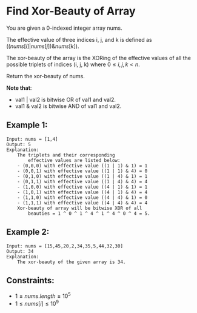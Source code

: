# Find Xor-Beauty of Array

You are given a 0-indexed integer array nums.

The effective value of three indices i, j, and k is defined as  
$((nums[i] | nums[j]) \& nums[k])$.

The xor-beauty of the array is the XORing of the effective values of all the  
possible triplets of indices (i, j, k) where $0 \le i, j, k < n$.

Return the xor-beauty of nums.

**Note that**:

* val1 | val2 is bitwise OR of val1 and val2.
* val1 & val2 is bitwise AND of val1 and val2.

 

## Example 1:

    Input: nums = [1,4]
    Output: 5
    Explanation: 
        The triplets and their corresponding 
            effective values are listed below:
        - (0,0,0) with effective value ((1 | 1) & 1) = 1
        - (0,0,1) with effective value ((1 | 1) & 4) = 0
        - (0,1,0) with effective value ((1 | 4) & 1) = 1
        - (0,1,1) with effective value ((1 | 4) & 4) = 4
        - (1,0,0) with effective value ((4 | 1) & 1) = 1
        - (1,0,1) with effective value ((4 | 1) & 4) = 4
        - (1,1,0) with effective value ((4 | 4) & 1) = 0
        - (1,1,1) with effective value ((4 | 4) & 4) = 4 
        Xor-beauty of array will be bitwise XOR of all 
            beauties = 1 ^ 0 ^ 1 ^ 4 ^ 1 ^ 4 ^ 0 ^ 4 = 5.

## Example 2:

    Input: nums = [15,45,20,2,34,35,5,44,32,30]
    Output: 34
    Explanation: 
        The xor-beauty of the given array is 34.

 

## Constraints:

* $1 \le nums.length \le 10^5$
* $1 \le nums[i] \le 10^9$

